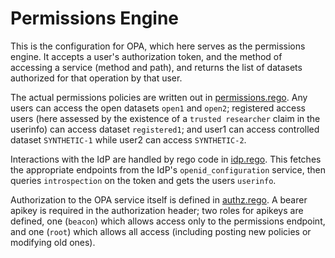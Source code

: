 # Permissions Engine

This is the configuration for OPA, which here serves as the permissions engine.
It accepts a user's authorization token, and the method of accessing a service (method and path),
and returns the list of datasets authorized for that operation by that user.

The actual permissions policies are written out in [permissions.rego](./permissions.rego).
Any users can access the open datasets `open1` and `open2`; registered access users
(here assessed by the existence of a `trusted researcher` claim in the userinfo)
can access dataset `registered1`; and user1 can access controlled dataset `SYNTHETIC-1`
while user2 can access `SYNTHETIC-2`.

Interactions with the IdP are handled by rego code in [idp.rego](./idp.rego).  This fetches
the appropriate endpoints from the IdP's `openid_configuration` service, then queries
`introspection` on the token and gets the users `userinfo`.

Authorization to the OPA service itself is defined in [authz.rego](./authz.rego).  A bearer
apikey is required in the authorization header; two roles for apikeys are defined, one (`beacon`)
which allows access only to the permissions endpoint, and one (`root`) which allows all access
(including posting new policies or modifying old ones).
